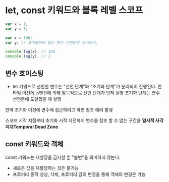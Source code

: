 # let, const 키워드와 블록 레벨 스코프

```js
var x = 1;
var y = 1;

var x = 100;
var y; // 초기화문이 없는 변수 선언문은 무시된다.

console.log(x); // 100
console.log(y); // 1
```

## 변수 호이스팅

- let 키워드로 선언한 변수는 "선언 단계"와 "초기화 단계"가 분리되어 진행된다.
  런타임 이전에 js엔진에 의해 암묵적으로 선언 단계가 먼저 실행
  초기화 단계는 변수 선언문에 도달했을 때 실행

만약 초기화 이전에 변수에 접근하려고 하면 참조 에러 발생

스코프 시작 지점부터 초기화 시작 지전까지 변수를 참조 할 수 없는 구간을 **일시적 사각지대Temporal Dead Zone**

## const 키워드와 객체

const 키워드는 재할당을 금지할 뿐 "불변"을 의미하지 않는다.

- 새로운 값을 재할당하는 것은 불가능
- 프로퍼티 동적 생성, 삭제, 프로퍼티 값의 변경을 통해 객체의 변경은 가능
